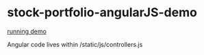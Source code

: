 stock-portfolio-angularJS-demo
=============


[running demo](http://peaceful-brushlands-9419.herokuapp.com/)


Angular code lives within /static/js/controllers.js
